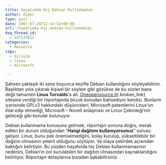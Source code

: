 ```yaml
---
title: Hayatımda Hiç Debian Kullanmadım
author: Alper
type: post
date: 2007-07-24T12:14:52+00:00
url: /hayatimda-hic-debian-kullanmadim/
dsq_thread_id:
  - 197137612
categories:
  - Masaüstü
tags:
  - bilişim
  - linux
  - microsoft

---
```

Şahsen yaklaşık iki sene boyunca keyifle Debian kullandığımı söyleyebilirim. Başlıktan yola çıkarak kişisel bir söylem gibi gözükse de bu sözler bana değil tamamen **Linus Torvalds**&#8216;a ait. [Oneopensource.it][1]{.broken_link} sitesine verdiği bir röportajında birçok konudan bahsediyor kendisi. Bunların içerisinde GPLv3 hakkındaki düşünceleri, Microsoft patentlerini Linux&#8217;un ihlal edip etmediği, Microsoft &#8211; Novell anlaşması ve Linux Çekirdeği&#8217;nin geleceği gibi konular bulunuyor.

Debian kullanmama konusuna gelirsek, röportajın sonuna doğru, merak edilen bir durum olduğundan &#8220;**Hangi dağıtımı kullanıyorsunuz**&#8221; sorusu geliyor. Linus, bunu pek önemsemediğini, kolay kurulup, yükseltilebilir bir dağıtım olmasının yeterli olduğunu söylüyor. Ve olaya çekirdek açısından baktığını belirtiyor. Bu yüzden hayatında hiç Debian kullanmamasının nedenini, Debian&#8217;ın zor kurulabilen bir dağıtım olmasından kaynaklandığını belirtiyor. Röportajın detaylarına buradan bakabilirsiniz.

 [1]: https://www.oneopensource.it